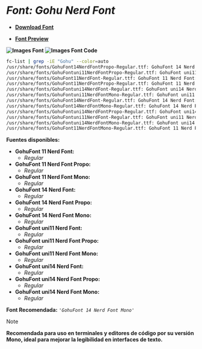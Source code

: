 <!-- Autor: Daniel Benjamin Perez Morales -->
<!-- GitHub: https://github.com/DanielBenjaminPerezMoralesDev13 -->
<!-- GitLab: https://gitlab.com/DanielBenjaminPerezMoralesDev13 -->
<!-- Correo electrónico: danielperezdev@proton.me -->

# ***Font: Gohu Nerd Font***

- **[Download Font](https://github.com/ryanoasis/nerd-fonts/releases/download/v3.2.1/Gohu.zip "https://github.com/ryanoasis/nerd-fonts/releases/download/v3.2.1/Gohu.zip")**

- **[Font Preview](https://www.programmingfonts.org/#gohufont-14 "https://www.programmingfonts.org/#gohufont-14")**

**![Images Font](../../Fonts/Gohu%20Nerd%20Font.png "Fonts/Gohu Nerd Font.png")**
**![Images Font Code](../../Font%20Images%20Code/Gohu%20Nerd%20Font%20Code.png "Font Images Code/Gohu Nerd Font Code.png")**

```bash
fc-list | grep -iE "Gohu" --color=auto
/usr/share/fonts/GohuFont14NerdFontPropo-Regular.ttf: GohuFont 14 Nerd Font Propo:style=Regular
/usr/share/fonts/GohuFontuni11NerdFontPropo-Regular.ttf: GohuFont uni11 Nerd Font Propo:style=Regular
/usr/share/fonts/GohuFont11NerdFont-Regular.ttf: GohuFont 11 Nerd Font:style=Regular
/usr/share/fonts/GohuFont11NerdFontPropo-Regular.ttf: GohuFont 11 Nerd Font Propo:style=Regular
/usr/share/fonts/GohuFontuni14NerdFont-Regular.ttf: GohuFont uni14 Nerd Font:style=Regular
/usr/share/fonts/GohuFontuni11NerdFontMono-Regular.ttf: GohuFont uni11 Nerd Font Mono:style=Regular
/usr/share/fonts/GohuFont14NerdFont-Regular.ttf: GohuFont 14 Nerd Font:style=Regular
/usr/share/fonts/GohuFont14NerdFontMono-Regular.ttf: GohuFont 14 Nerd Font Mono:style=Regular
/usr/share/fonts/GohuFontuni14NerdFontPropo-Regular.ttf: GohuFont uni14 Nerd Font Propo:style=Regular
/usr/share/fonts/GohuFontuni11NerdFont-Regular.ttf: GohuFont uni11 Nerd Font:style=Regular
/usr/share/fonts/GohuFontuni14NerdFontMono-Regular.ttf: GohuFont uni14 Nerd Font Mono:style=Regular
/usr/share/fonts/GohuFont11NerdFontMono-Regular.ttf: GohuFont 11 Nerd Font Mono:style=Regular
```

**Fuentes disponibles:**

- **GohuFont 11 Nerd Font:**
  - *Regular*
- **GohuFont 11 Nerd Font Propo:**
  - *Regular*
- **GohuFont 11 Nerd Font Mono:**
  - *Regular*
- **GohuFont 14 Nerd Font:**
  - *Regular*
- **GohuFont 14 Nerd Font Propo:**
  - *Regular*
- **GohuFont 14 Nerd Font Mono:**
  - *Regular*
- **GohuFont uni11 Nerd Font:**
  - *Regular*
- **GohuFont uni11 Nerd Font Propo:**
  - *Regular*
- **GohuFont uni11 Nerd Font Mono:**
  - *Regular*
- **GohuFont uni14 Nerd Font:**
  - *Regular*
- **GohuFont uni14 Nerd Font Propo:**
  - *Regular*
- **GohuFont uni14 Nerd Font Mono:**
  - *Regular*

**Font Recomendada:** *`'GohuFont 14 Nerd Font Mono'`*

> [!NOTE]
> **Recomendada para uso en terminales y editores de código por su versión Mono, ideal para mejorar la legibilidad en interfaces de texto.**

